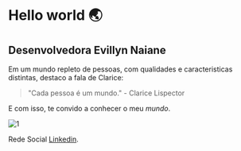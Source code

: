 # Hello world :earth_asia:
## Desenvolvedora Evillyn Naiane 
Em um mundo repleto de pessoas, com qualidades e caracteristicas distintas, destaco a fala de Clarice:
> "Cada pessoa é um mundo." - Clarice Lispector

E com isso, te  convido a conhecer o meu *mundo*.


![1](https://user-images.githubusercontent.com/93842120/180585524-29900a0e-5687-48b5-bef1-115dffb89139.png)


Rede Social [Linkedin](https://www.linkedin.com/in/evillyn-naiana-ternopilski-5a88611bb).
<!--
**evillynnaiana/evillynnaiana** is a ✨ _special_ ✨ repository because its `README.md` (this file) appears on your GitHub profile.

Here are some ideas to get you started:

- 🔭 I’m currently working on ...
- 🌱 I’m currently learning ...
- 👯 I’m looking to collaborate on ...
- 🤔 I’m looking for help with ...
- 💬 Ask me about ...
- 📫 How to reach me: ...
- 😄 Pronouns: ...
- ⚡ Fun fact: ...
-->

